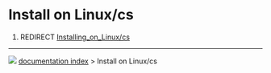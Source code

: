 # Install on Linux/cs
1.  REDIRECT [Installing_on_Linux/cs](Installing_on_Linux/cs.md)



---
![](images/Button_right.svg) [documentation index](../README.md) > Install on Linux/cs
